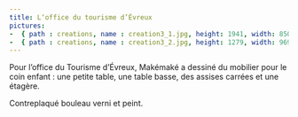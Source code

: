 ```yaml
---
title: L‘office du tourisme d’Évreux
pictures:
-  { path : creations, name : creation3_1.jpg, height: 1941, width: 850 }
-  { path : creations, name : creation3_2.jpg, height: 1279, width: 969 }
---
```

Pour l’office du Tourisme d’Évreux, Makémaké a dessiné du mobilier pour le coin enfant : une petite table, une table basse, des assises carrées et une étagère.

Contreplaqué bouleau verni et peint.

<!-- more -->

